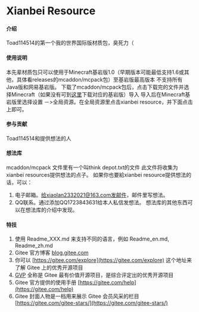 # Xianbei Resource

#### 介绍
Toad114514的第一个我的世界国际版材质包，臭死力（

#### 使用说明
本先辈材质包只可以使用于Minecraft基岩版1.0（早期版本可能最低支持1.6或其他，具体看releases的mcaddon/mcpack包）至基岩版最高版本
不支持所有Java版和网易基岩版。
下载了mcaddon/mcpack包后，点击下载完的文件并选择Minecraft（如果没有可到[这里](http://klpbbs.com/xz)下载对应的基岩版）导入
导入后在Minecraft基岩版里选择设置 －>全局资源。在全局资源里点击xianbei resource，并下面点击上即可。
#### 参与贡献

Toad114514和提供想法的人

#### 想法库
mcaddon/mcpack 文件里有一个叫think depot.txt的文件
此文件将收集为xianbei resources提供想法的点子。
如果你也要給xianbei resource提供想法的话，可以：
1. 电子邮箱。给xiaolan2332021@163.com发邮件，邮件里写想法。
2. QQ联系。通过添加QQ1723843631给本人私信发想法。
想法库的其他东西可以在想法库的介绍中发现。

#### 特技

1.  使用 Readme\_XXX.md 来支持不同的语言，例如 Readme\_en.md, Readme\_zh.md
2.  Gitee 官方博客 [blog.gitee.com](https://blog.gitee.com)
3.  你可以 [https://gitee.com/explore](https://gitee.com/explore) 这个地址来了解 Gitee 上的优秀开源项目
4.  [GVP](https://gitee.com/gvp) 全称是 Gitee 最有价值开源项目，是综合评定出的优秀开源项目
5.  Gitee 官方提供的使用手册 [https://gitee.com/help](https://gitee.com/help)
6.  Gitee 封面人物是一档用来展示 Gitee 会员风采的栏目 [https://gitee.com/gitee-stars/](https://gitee.com/gitee-stars/)
